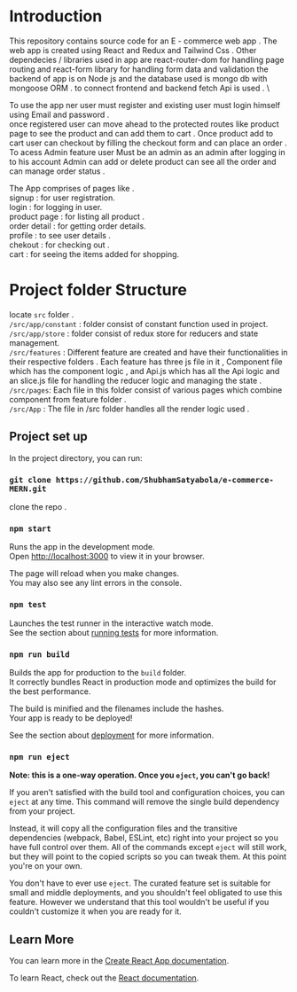 # Introduction

This repository contains source code for an E - commerce web app . The web app is created using React and Redux and Tailwind Css . Other dependecies / libraries used in app are react-router-dom for handling page routing and react-form library for handling form data and validation the backend of app is on Node js and the database used is mongo db with mongoose ORM . to connect frontend and backend fetch Api is used . \

To use the app ner user must register and existing user must login himself using Email and password .\
once registered user can move ahead to the protected routes like product page to see the product and can add them to cart . 
Once product add  to cart user can checkout by filling the checkout form and can place an order .
To acess Admin feature user Must be an admin as an admin after logging in to his account Admin can add or delete product can see all the order and can manage order status .


The App comprises of pages like .\
signup : for user registration.\
login : for logging in user.\
product page : for listing all product .\
order detail : for getting order details.\
profile : to see user details .\
chekout : for checking out .\
cart : for seeing the items added for shopping.

# Project folder Structure
locate `src` folder .\
`/src/app/constant` : folder consist of constant function used in project.\
`/src/app/store` : folder consist of redux store for reducers and state management.\
`/src/features` : Different feature are created and have their functionalities in their respective folders . Each feature has three js file in it , Component file which has the component logic , and Api.js which has all the Api logic and an slice.js file for handling the reducer logic and managing the state .\
`/src/pages`:  Each file in this folder consist of various pages which combine component  from feature folder .\
`/src/App` : The file in /src folder handles all the render logic used . 

## Project set up
In the project directory, you can run:
### `git clone https://github.com/ShubhamSatyabola/e-commerce-MERN.git`
clone the repo .

### `npm start`

Runs the app in the development mode.\
Open [http://localhost:3000](http://localhost:3000) to view it in your browser.

The page will reload when you make changes.\
You may also see any lint errors in the console.

### `npm test`

Launches the test runner in the interactive watch mode.\
See the section about [running tests](https://facebook.github.io/create-react-app/docs/running-tests) for more information.

### `npm run build`

Builds the app for production to the `build` folder.\
It correctly bundles React in production mode and optimizes the build for the best performance.

The build is minified and the filenames include the hashes.\
Your app is ready to be deployed!

See the section about [deployment](https://facebook.github.io/create-react-app/docs/deployment) for more information.

### `npm run eject`

**Note: this is a one-way operation. Once you `eject`, you can't go back!**

If you aren't satisfied with the build tool and configuration choices, you can `eject` at any time. This command will remove the single build dependency from your project.

Instead, it will copy all the configuration files and the transitive dependencies (webpack, Babel, ESLint, etc) right into your project so you have full control over them. All of the commands except `eject` will still work, but they will point to the copied scripts so you can tweak them. At this point you're on your own.

You don't have to ever use `eject`. The curated feature set is suitable for small and middle deployments, and you shouldn't feel obligated to use this feature. However we understand that this tool wouldn't be useful if you couldn't customize it when you are ready for it.

## Learn More

You can learn more in the [Create React App documentation](https://facebook.github.io/create-react-app/docs/getting-started).

To learn React, check out the [React documentation](https://reactjs.org/).
